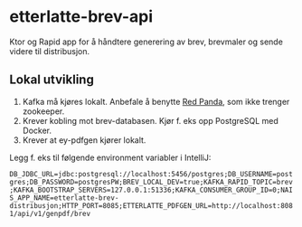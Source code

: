 # etterlatte-brev-api

Ktor og Rapid app for å håndtere generering av brev, brevmaler og sende videre til distribusjon.


## Lokal utvikling
1. Kafka må kjøres lokalt. Anbefale å benytte [Red Panda](https://redpanda.com/), som ikke trenger zookeeper.
2. Krever kobling mot brev-databasen. Kjør f. eks opp PostgreSQL med Docker.
3. Krever at ey-pdfgen kjører lokalt.

Legg f. eks til følgende environment variabler i IntelliJ:

`DB_JDBC_URL=jdbc:postgresql://localhost:5456/postgres;DB_USERNAME=postgres;DB_PASSWORD=postgresPW;BREV_LOCAL_DEV=true;KAFKA_RAPID_TOPIC=brev;KAFKA_BOOTSTRAP_SERVERS=127.0.0.1:51336;KAFKA_CONSUMER_GROUP_ID=0;NAIS_APP_NAME=etterlatte-brev-distribusjon;HTTP_PORT=8085;ETTERLATTE_PDFGEN_URL=http://localhost:8081/api/v1/genpdf/brev`